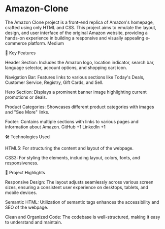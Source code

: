 # Amazon-Clone
The Amazon Clone project is a front-end replica of Amazon's homepage, crafted using only HTML and CSS. This project aims to emulate the layout, design, and user interface of the original Amazon website, providing a hands-on experience in building a responsive and visually appealing e-commerce platform.​
Medium

🎯 Key Features

Header Section: Includes the Amazon logo, location indicator, search bar, language selector, account options, and shopping cart icon.

Navigation Bar: Features links to various sections like Today's Deals, Customer Service, Registry, Gift Cards, and Sell.

Hero Section: Displays a prominent banner image highlighting current promotions or deals.

Product Categories: Showcases different product categories with images and "See More" links.

Footer: Contains multiple sections with links to various pages and information about Amazon.​
GitHub
+1
LinkedIn
+1

🛠️ Technologies Used

HTML5: For structuring the content and layout of the webpage.

CSS3: For styling the elements, including layout, colors, fonts, and responsiveness.​

📌 Project Highlights

Responsive Design: The layout adjusts seamlessly across various screen sizes, ensuring a consistent user experience on desktops, tablets, and mobile devices.

Semantic HTML: Utilization of semantic tags enhances the accessibility and SEO of the webpage.

Clean and Organized Code: The codebase is well-structured, making it easy to understand and maintain.
